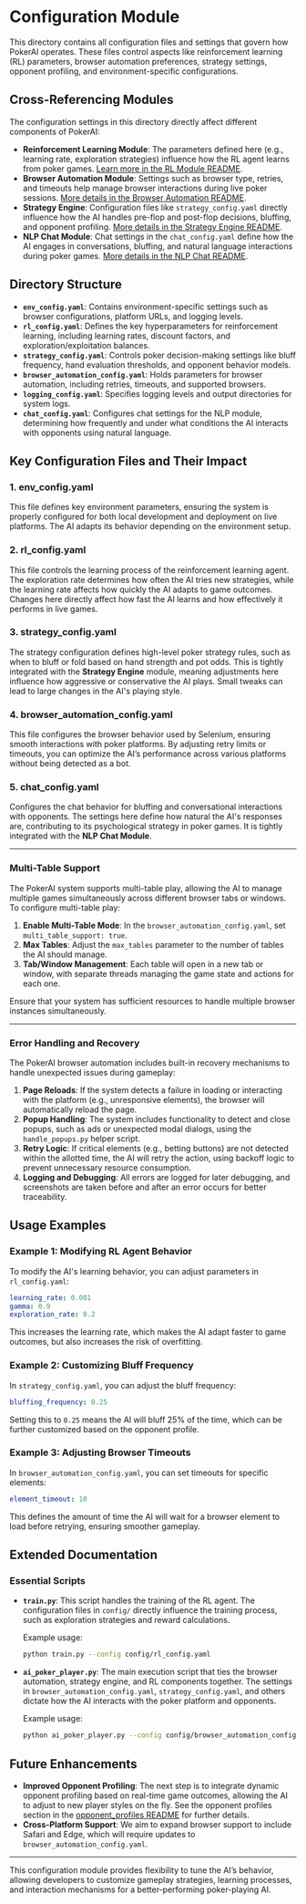 # Configuration Module

This directory contains all configuration files and settings that govern how PokerAI operates. These files control aspects like reinforcement learning (RL) parameters, browser automation preferences, strategy settings, opponent profiling, and environment-specific configurations.

## Cross-Referencing Modules

The configuration settings in this directory directly affect different components of PokerAI:

- **Reinforcement Learning Module**: The parameters defined here (e.g., learning rate, exploration strategies) influence how the RL agent learns from poker games. [Learn more in the RL Module README](../rl_module/README.md).
- **Browser Automation Module**: Settings such as browser type, retries, and timeouts help manage browser interactions during live poker sessions. [More details in the Browser Automation README](../browser_automation/README.md).
- **Strategy Engine**: Configuration files like `strategy_config.yaml` directly influence how the AI handles pre-flop and post-flop decisions, bluffing, and opponent profiling. [More details in the Strategy Engine README](../strategy_engine/README.md).
- **NLP Chat Module**: Chat settings in the `chat_config.yaml` define how the AI engages in conversations, bluffing, and natural language interactions during poker games. [More details in the NLP Chat README](../nlp_chat/README.md).

## Directory Structure

- **`env_config.yaml`**: Contains environment-specific settings such as browser configurations, platform URLs, and logging levels.
- **`rl_config.yaml`**: Defines the key hyperparameters for reinforcement learning, including learning rates, discount factors, and exploration/exploitation balances.
- **`strategy_config.yaml`**: Controls poker decision-making settings like bluff frequency, hand evaluation thresholds, and opponent behavior models.
- **`browser_automation_config.yaml`**: Holds parameters for browser automation, including retries, timeouts, and supported browsers.
- **`logging_config.yaml`**: Specifies logging levels and output directories for system logs.
- **`chat_config.yaml`**: Configures chat settings for the NLP module, determining how frequently and under what conditions the AI interacts with opponents using natural language.

## Key Configuration Files and Their Impact

### 1. **env_config.yaml**
This file defines key environment parameters, ensuring the system is properly configured for both local development and deployment on live platforms. The AI adapts its behavior depending on the environment setup.

### 2. **rl_config.yaml**
This file controls the learning process of the reinforcement learning agent. The exploration rate determines how often the AI tries new strategies, while the learning rate affects how quickly the AI adapts to game outcomes. Changes here directly affect how fast the AI learns and how effectively it performs in live games.

### 3. **strategy_config.yaml**
The strategy configuration defines high-level poker strategy rules, such as when to bluff or fold based on hand strength and pot odds. This is tightly integrated with the **Strategy Engine** module, meaning adjustments here influence how aggressive or conservative the AI plays. Small tweaks can lead to large changes in the AI's playing style.

### 4. **browser_automation_config.yaml**
This file configures the browser behavior used by Selenium, ensuring smooth interactions with poker platforms. By adjusting retry limits or timeouts, you can optimize the AI’s performance across various platforms without being detected as a bot.

### 5. **chat_config.yaml**
Configures the chat behavior for bluffing and conversational interactions with opponents. The settings here define how natural the AI's responses are, contributing to its psychological strategy in poker games. It is tightly integrated with the **NLP Chat Module**.

---

### Multi-Table Support
The PokerAI system supports multi-table play, allowing the AI to manage multiple games simultaneously across different browser tabs or windows. To configure multi-table play:

1. **Enable Multi-Table Mode**: In the `browser_automation_config.yaml`, set `multi_table_support: true`.
2. **Max Tables**: Adjust the `max_tables` parameter to the number of tables the AI should manage.
3. **Tab/Window Management**: Each table will open in a new tab or window, with separate threads managing the game state and actions for each one.

Ensure that your system has sufficient resources to handle multiple browser instances simultaneously.

---

### Error Handling and Recovery
The PokerAI browser automation includes built-in recovery mechanisms to handle unexpected issues during gameplay:

1. **Page Reloads**: If the system detects a failure in loading or interacting with the platform (e.g., unresponsive elements), the browser will automatically reload the page.
2. **Popup Handling**: The system includes functionality to detect and close popups, such as ads or unexpected modal dialogs, using the `handle_popups.py` helper script.
3. **Retry Logic**: If critical elements (e.g., betting buttons) are not detected within the allotted time, the AI will retry the action, using backoff logic to prevent unnecessary resource consumption.
4. **Logging and Debugging**: All errors are logged for later debugging, and screenshots are taken before and after an error occurs for better traceability.


## Usage Examples

### Example 1: Modifying RL Agent Behavior

To modify the AI's learning behavior, you can adjust parameters in `rl_config.yaml`:

```yaml
learning_rate: 0.001
gamma: 0.9
exploration_rate: 0.2
```

This increases the learning rate, which makes the AI adapt faster to game outcomes, but also increases the risk of overfitting.

### Example 2: Customizing Bluff Frequency

In `strategy_config.yaml`, you can adjust the bluff frequency:

```yaml
bluffing_frequency: 0.25
```

Setting this to `0.25` means the AI will bluff 25% of the time, which can be further customized based on the opponent profile.

### Example 3: Adjusting Browser Timeouts

In `browser_automation_config.yaml`, you can set timeouts for specific elements:

```yaml
element_timeout: 10
```

This defines the amount of time the AI will wait for a browser element to load before retrying, ensuring smoother gameplay.

## Extended Documentation

### Essential Scripts

- **`train.py`**: This script handles the training of the RL agent. The configuration files in `config/` directly influence the training process, such as exploration strategies and reward calculations. 

    Example usage:
    ```bash
    python train.py --config config/rl_config.yaml
    ```

- **`ai_poker_player.py`**: The main execution script that ties the browser automation, strategy engine, and RL components together. The settings in `browser_automation_config.yaml`, `strategy_config.yaml`, and others dictate how the AI interacts with the poker platform and opponents.

    Example usage:
    ```bash
    python ai_poker_player.py --config config/browser_automation_config.yaml
    ```

## Future Enhancements

- **Improved Opponent Profiling**: The next step is to integrate dynamic opponent profiling based on real-time game outcomes, allowing the AI to adjust to new player styles on the fly. See the opponent profiles section in the [opponent_profiles README](opponent_profiles/README.md) for further details.
- **Cross-Platform Support**: We aim to expand browser support to include Safari and Edge, which will require updates to `browser_automation_config.yaml`.

---

This configuration module provides flexibility to tune the AI’s behavior, allowing developers to customize gameplay strategies, learning processes, and interaction mechanisms for a better-performing poker-playing AI.
